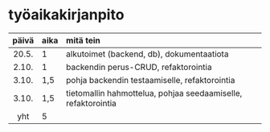 # työaikakirjanpito

| päivä | aika | mitä tein  |
| :----:|:-----| :-----|
| 20.5. | 1    | alkutoimet (backend, db), dokumentaatiota |
| 2.10. | 1    | backendin perus-CRUD, refaktorointia |
| 3.10. | 1,5  | pohja backendin testaamiselle, refaktorointia |
| 3.10. | 1,5  | tietomallin hahmottelua, pohjaa seedaamiselle, refaktorointia |
| yht   | 5  | |
